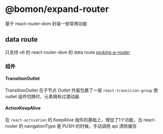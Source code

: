 # @bomon/expand-router

基于 react-router-dom 封装一些常用功能

## data route

只支持 v6 的 react-router-dom 的 data route [picking-a-router](https://reactrouter.com/en/main/routers/picking-a-router)

### 组件

#### TransitionOutlet

TransitionOutlet 在子节点 Outlet 外面包裹了一层 ```react-transition-group``` 使 outlet 组件切换时，元素拥有过渡动画

#### ActionKeepAlive

在 ```react-activation``` 的 KeepAlive 组件的基础上，增加了1个功能，当 react-router 的 navigationType 是 PUSH 的时候，手动调用 api 清除缓存